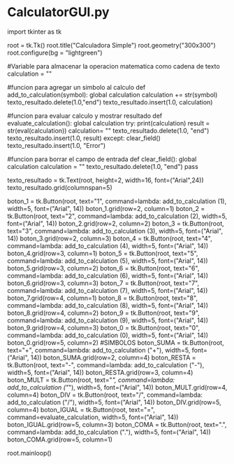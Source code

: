 # CalculatorGUI.py

import tkinter as tk

root = tk.Tk()
root.title("Calculadora Simple")
root.geometry("300x300")
root.configure(bg = "lightgreen")


#Variable para almacenar la operacion matematica como cadena de texto
calculation = ""

#funcion para agregar un simbolo al calculo
def add_to_calculation(symbol):
    global calculation
    calculation += str(symbol)
    texto_resultado.delete(1.0,"end")
    texto_resultado.insert(1.0, calculation)


#funcion para evaluar calculo y mostrar resultado
def evaluate_calculation():
    global calculation
    try: 
        print(calculation)
        result = str(eval(calculation))
        calculation= ""
        texto_resultado.delete(1.0, "end")
        texto_resultado.insert(1.0, result)
    except: 
        clear_field()
        texto_resultado.insert(1.0, "Error")
        

#funcion para borrar el campo de entrada
def clear_field():
    global calculation
    calculation = ""
    texto_resultado.delete(1.0, "end")
    pass



texto_resultado = tk.Text(root, height=2, width=16, font=("Arial",24))
texto_resultado.grid(columnspan=5)

boton_1 = tk.Button(root, text="1", command=lambda: add_to_calculation (1), width=5, font=("Arial", 14))
boton_1.grid(row=2, column=1)
boton_2 = tk.Button(root, text="2", command=lambda: add_to_calculation (2), width=5, font=("Arial", 14))
boton_2.grid(row=2, column=2)
boton_3 = tk.Button(root, text="3", command=lambda: add_to_calculation (3), width=5, font=("Arial", 14))
boton_3.grid(row=2, column=3)
boton_4 = tk.Button(root, text="4", command=lambda: add_to_calculation (4), width=5, font=("Arial", 14))
boton_4.grid(row=3, column=1)
boton_5 = tk.Button(root, text="5", command=lambda: add_to_calculation (5), width=5, font=("Arial", 14))
boton_5.grid(row=3, column=2)
boton_6 = tk.Button(root, text="6", command=lambda: add_to_calculation (6), width=5, font=("Arial", 14))
boton_6.grid(row=3, column=3)
boton_7 = tk.Button(root, text="7", command=lambda: add_to_calculation (7), width=5, font=("Arial", 14))
boton_7.grid(row=4, column=1)
boton_8 = tk.Button(root, text="8", command=lambda: add_to_calculation (8), width=5, font=("Arial", 14))
boton_8.grid(row=4, column=2)
boton_9 = tk.Button(root, text="9", command=lambda: add_to_calculation (9), width=5, font=("Arial", 14))
boton_9.grid(row=4, column=3)
boton_0 = tk.Button(root, text="0", command=lambda: add_to_calculation (0), width=5, font=("Arial", 14))
boton_0.grid(row=5, column=2)
#SIMBOLOS
boton_SUMA = tk.Button(root, text="+", command=lambda: add_to_calculation ("+"), width=5, font=("Arial", 14))
boton_SUMA.grid(row=2, column=4)
boton_RESTA = tk.Button(root, text="-", command=lambda: add_to_calculation ("-"), width=5, font=("Arial", 14))
boton_RESTA.grid(row=3, column=4)
boton_MULT = tk.Button(root, text="*", command=lambda: add_to_calculation ("*"), width=5, font=("Arial", 14))
boton_MULT.grid(row=4, column=4)
boton_DIV = tk.Button(root, text="/", command=lambda: add_to_calculation ("/"), width=5, font=("Arial", 14))
boton_DIV.grid(row=5, column=4)
boton_IGUAL = tk.Button(root, text="=", command=evaluate_calculation, width=5, font=("Arial", 14))
boton_IGUAL.grid(row=5, column=3)
boton_COMA = tk.Button(root, text=".", command=lambda: add_to_calculation ("."), width=5, font=("Arial", 14))
boton_COMA.grid(row=5, column=1)


root.mainloop()


